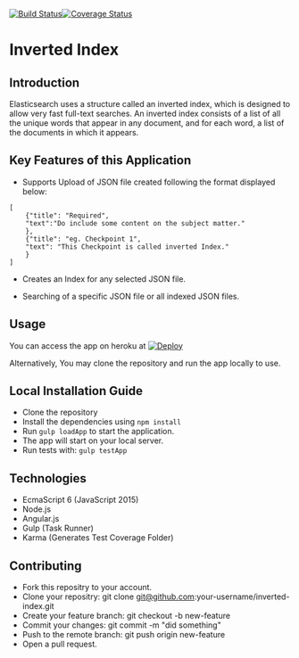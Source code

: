 [![Build Status](https://travis-ci.org/andela-sayidu/invertedIndex.svg?branch=feature%2FSearchallfiles)](https://travis-ci.org/andela-sayidu/invertedIndex)[![Coverage Status](https://coveralls.io/repos/github/andela-sayidu/invertedIndex/badge.svg)](https://coveralls.io/github/andela-sayidu/invertedIndex)

# Inverted Index
## Introduction

Elasticsearch uses a structure called an inverted index, which is designed to allow very fast full-text searches. An inverted index consists of a list of all the unique words that appear in any document, and for each word, a list of the documents in which it appears.

## Key Features of this Application

* Supports Upload of JSON file created following the format displayed below:

```
[
    {"title": "Required",
    "text":"Do include some content on the subject matter."
    },
    {"title": "eg. Checkpoint 1",
    "text": "This Checkpoint is called inverted Index."
    }
]
```

* Creates an Index for any selected JSON file.

* Searching of a specific JSON file or all indexed JSON files.

## Usage

You can access the app on heroku at
[![Deploy](https://www.herokucdn.com/deploy/button.svg)](https://cp1-invertedindex.herokuapp.com/)

Alternatively, You may clone the repository and run the app locally to use.

## Local Installation Guide
* Clone the repository
* Install the dependencies using  `npm install`
* Run `gulp loadApp` to start the application.
* The app will start on your local server.
* Run tests with: `gulp testApp`

## Technologies

* EcmaScript 6 (JavaScript 2015)
* Node.js
* Angular.js
* Gulp (Task Runner)
* Karma (Generates Test Coverage Folder)


## Contributing

* Fork this repositry to your account.
* Clone your repositry: git clone git@github.com:your-username/inverted-index.git
* Create your feature branch: git checkout -b new-feature
* Commit your changes: git commit -m "did something"
* Push to the remote branch: git push origin new-feature
* Open a pull request.